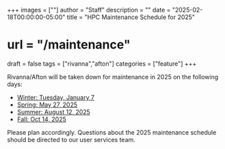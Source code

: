+++
images = [""]
author = "Staff"
description = ""
date = "2025-02-18T00:00:00-05:00"
title = "HPC Maintenance Schedule for 2025"
# url = "/maintenance"
draft = false
tags = ["rivanna","afton"]
categories = ["feature"]
+++

Rivanna/Afton will be taken down for maintenance in 2025 on the following days: 

- [Winter: Tuesday, January 7](https://www.rc.virginia.edu/2024/12/hpc-maintenance-jan-7-2025/)
- [Spring: May 27, 2025](https://rc.virginia.edu/2025/05/hpc-maintenance-may-27-2025/)
- [Summer: August 12, 2025](https://www.rc.virginia.edu/2025/07/hpc-maintenance-aug-12-2025/)
- [Fall: Oct 14, 2025](https://www.rc.virginia.edu/2025/09/hpc-maintenance-oct-14-2025/)

Please plan accordingly. Questions about the 2025 maintenance schedule should be directed to our user services team.


